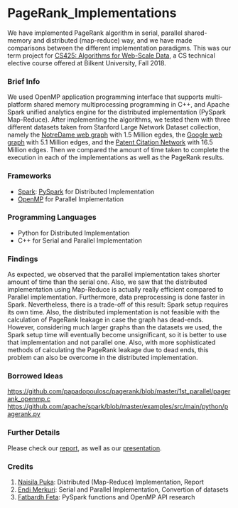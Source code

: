 # PageRank_Implementations
We have implemented PageRank algorithm in serial, parallel shared-memory and distributed (map-reduce) way, and we have made comparisons between the different implementation paradigms. This was our term project for [CS425: Algorithms for Web-Scale Data](https://stars.bilkent.edu.tr/syllabus/view/CS/425/), a CS technical elective course offered at Bilkent University, Fall 2018.
### Brief Info
We used OpenMP application programming interface that supports multi-platform shared memory multiprocessing programming in C++, and Apache Spark unified analytics engine for the distributed implementation (PySpark Map-Reduce). After implementing the algorithms, we tested them with three different datasets taken from Stanford Large Network Dataset collection, namely the [NotreDame web graph](https://snap.stanford.edu/data/web-NotreDame.html) with 1.5 Million egdes, the [Google web graph](https://snap.stanford.edu/data/web-Google.html) with 5.1 Million edges, and the [Patent Citation Network](https://snap.stanford.edu/data/cit-Patents.html) with 16.5 Million edges. Then we compared the amount of time taken to complete the execution in each of the implementations as well as the PageRank results.
### Frameworks
* [Spark](https://spark.apache.org/): [PySpark](http://spark.apache.org/docs/2.2.0/api/python/pyspark.html) for Distributed Implementation
* [OpenMP](https://www.openmp.org/) for Parallel Implementation
### Programming Languages
* Python for Distributed Implementation
* C++ for Serial and Parallel Implementation
### Findings
As expected, we observed that the parallel implementation takes shorter amount of time than the serial one. Also, we saw that the distributed implementation using Map-Reduce is actually really efficient compared to Parallel implementation. Furthermore, data preprocessing is done faster in Spark. Nevertheless, there is a trade-off of this result: Spark setup requires its own time. Also, the distributed implementation is not feasible with the calculation of PageRank leakage in case the graph has dead-ends. However, considering much larger graphs than the datasets we used, the Spark setup time will eventually become unsignificant, so it is better to use that implementation and not parallel one. Also, with more sophisticated methods of calculating the PageRank leakage due to dead ends, this problem can also be overcome in the distributed implementation.
### Borrowed Ideas
https://github.com/papadopoulosc/pagerank/blob/master/1st_parallel/pagerank_openmp.c
https://github.com/apache/spark/blob/master/examples/src/main/python/pagerank.py
### Further Details
Please check our [report](https://github.com/NaisilaPuka/PageRank_Implementations/blob/master/PR_Implementations_Report.pdf), as well as our [presentation](https://github.com/NaisilaPuka/PageRank_Implementations/blob/master/PR_Implementations_Presentation.pdf).
### Credits
1. [Naisila Puka](https://github.com/NaisilaPuka): Distributed (Map-Reduce) Implementation, Report
2. [Endi Merkuri](https://github.com/endimerkuri): Serial and Parallel Implementation, Convertion of datasets
3. [Fatbardh Feta](https://github.com/fatbardhfeta): PySpark functions and OpenMP API research

